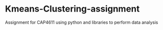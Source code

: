 # Kmeans-Clustering-assignment
Assignment for CAP4611 using python and libraries to perform data analysis
